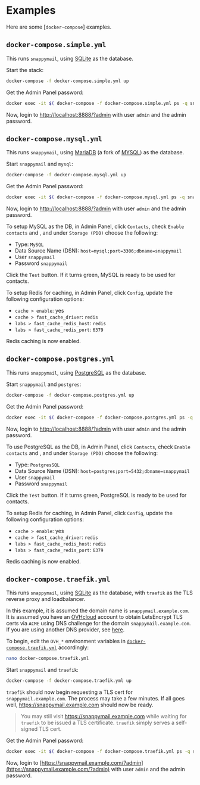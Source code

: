 # Examples

Here are some [`docker-compose`] examples.

## `docker-compose.simple.yml`

This runs `snappymail`, using [SQLite](https://www.sqlite.org/index.html) as the database.

Start the stack:

```sh
docker-compose -f docker-compose.simple.yml up
```

Get the Admin Panel password:

```sh
docker exec -it $( docker-compose -f docker-compose.simple.yml ps -q snappymail ) cat /var/lib/snappymail/_data_/_default_/admin_password.txt
```

Now, login to [http://localhost:8888/?admin](http://localhost:8888/?admin) with user `admin` and the admin password.

## `docker-compose.mysql.yml`

This runs `snappymail`, using [MariaDB](https://mariadb.org/) (a fork of [MYSQL](https://www.mysql.com/)) as the database.

Start `snappymail` and `mysql`:

```sh
docker-compose -f docker-compose.mysql.yml up
```

Get the Admin Panel password:

```sh
docker exec -it $( docker-compose -f docker-compose.mysql.yml ps -q snappymail ) cat /var/lib/snappymail/_data_/_default_/admin_password.txt
```

Now, login to [http://localhost:8888/?admin](http://localhost:8888/?admin) with user `admin` and the admin password.

To setup MySQL as the DB, in Admin Panel, click `Contacts`, check `Enable contacts` and , and under `Storage (PDO)` choose the following:

- Type: `MySQL`
- Data Source Name (DSN): `host=mysql;port=3306;dbname=snappymail`
- User `snappymail`
- Password `snappymail`

Click the `Test` button. If it turns green, MySQL is ready to be used for contacts.

To setup Redis for caching, in Admin Panel, click `Config`, update the following configuration options:

- `cache > enable`: yes
- `cache > fast_cache_driver`: `redis`
- `labs > fast_cache_redis_host`: `redis`
- `labs > fast_cache_redis_port`: `6379`

Redis caching is now enabled.

## `docker-compose.postgres.yml`

This runs `snappymail`, using [PostgreSQL](https://hub.docker.com/_/postgres) as the database.

Start `snappymail` and `postgres`:

```sh
docker-compose -f docker-compose.postgres.yml up
```

Get the Admin Panel password:

```sh
docker exec -it $( docker-compose -f docker-compose.postgres.yml ps -q snappymail ) cat /var/lib/snappymail/_data_/_default_/admin_password.txt
```

Now, login to [http://localhost:8888/?admin](http://localhost:8888/?admin) with user `admin` and the admin password.

To use PostgreSQL as the DB, in Admin Panel, click `Contacts`, check `Enable contacts` and , and under `Storage (PDO)` choose the following:

- Type: `PostgresSQL`
- Data Source Name (DSN): `host=postgres;port=5432;dbname=snappymail`
- User `snappymail`
- Password `snappymail`

Click the `Test` button. If it turns green, PostgreSQL is ready to be used for contacts.

To setup Redis for caching, in Admin Panel, click `Config`, update the following configuration options:

- `cache > enable`: yes
- `cache > fast_cache_driver`: `redis`
- `labs > fast_cache_redis_host`: `redis`
- `labs > fast_cache_redis_port`: `6379`

Redis caching is now enabled.

## `docker-compose.traefik.yml`

This runs `snappymail`, using [SQLite](https://www.sqlite.org/index.html) as the database, with `traefik` as the TLS reverse proxy and loadbalancer.

In this example, it is assumed the domain name is `snappymail.example.com`. It is assumed you have an [OVHcloud](https://www.ovh.com/auth/) account to obtain LetsEncrypt TLS certs via `ACME` using DNS challenge for the domain `snappymail.example.com`. If you are using another DNS provider, see [here](https://doc.traefik.io/traefik/https/acme/#providers).

To begin, edit the `OVH_*` environment variables in [`docker-compose.traefik.yml`](docker-compose.traefik.yml) accordingly:

```sh
nano docker-compose.traefik.yml
```

Start `snappymail` and `traefik`:

```sh
docker-compose -f docker-compose.traefik.yml up
```

`traefik` should now begin requesting a TLS cert for `snappymail.example.com`. The process may take a few minutes. If all goes well, https://snappymail.example.com should now be ready.

> You may still visit https://snappymail.example.com while waiting for `traefik` to be issued a TLS certificate. `traefik` simply serves a self-signed TLS cert.

Get the Admin Panel password:

```sh
docker exec -it $( docker-compose -f docker-compose.traefik.yml ps -q snappymail ) cat /var/lib/snappymail/_data_/_default_/admin_password.txt
```

Now, login to [https://snappymail.example.com/?admin](https://snappymail.example.com/?admin) with user `admin` and the admin password.
